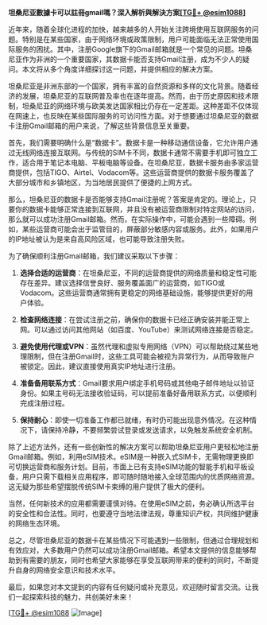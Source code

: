 **坦桑尼亚數據卡可以註冊gmail嗎？深入解析與解決方案[[TG💪+ @esim1088](https://t.me/s/esim1088)]**

近年来，随着全球化进程的加快，越来越多的人开始关注跨境使用互联网服务的问题。特别是在某些国家，由于网络环境或政策限制，用户可能面临无法正常使用国际服务的困扰。其中，注册Google旗下的Gmail邮箱就是一个常见的问题。坦桑尼亚作为非洲的一个重要国家，其数据卡能否支持Gmail注册，成为不少人的疑问。本文将从多个角度详细探讨这一问题，并提供相应的解决方案。

坦桑尼亚是非洲东部的一个国家，拥有丰富的自然资源和多样的文化背景。随着经济的发展，坦桑尼亚的互联网普及率也在逐年提高。然而，由于历史原因和技术限制，坦桑尼亚的网络环境与欧美发达国家相比仍存在一定差距。这种差距不仅体现在网速上，也反映在某些国际服务的可访问性方面。对于想要通过坦桑尼亚的数据卡注册Gmail邮箱的用户来说，了解这些背景信息至关重要。

首先，我们需要明确什么是“数据卡”。数据卡是一种移动通信设备，它允许用户通过无线网络连接互联网。与传统的SIM卡不同，数据卡通常不需要手机即可独立工作，适合用于笔记本电脑、平板电脑等设备。在坦桑尼亚，数据卡服务由多家运营商提供，包括TIGO、Airtel、Vodacom等。这些运营商提供的数据卡服务覆盖了大部分城市和乡镇地区，为当地居民提供了便捷的上网方式。

那么，坦桑尼亚的数据卡是否能够支持Gmail注册呢？答案是肯定的。理论上，只要你的数据卡能够正常连接到互联网，并且没有被运营商限制对特定网站的访问，那么就可以成功注册Gmail邮箱。然而，在实际操作中，可能会遇到一些障碍。例如，某些运营商可能会出于监管目的，屏蔽部分敏感内容或服务。此外，如果用户的IP地址被认为是来自高风险区域，也可能导致注册失败。

为了确保顺利注册Gmail邮箱，我们建议采取以下步骤：

1. **选择合适的运营商**：在坦桑尼亚，不同的运营商提供的网络质量和稳定性可能存在差异。建议选择信誉良好、服务覆盖面广的运营商，如TIGO或Vodacom。这些运营商通常拥有更稳定的网络基础设施，能够提供更好的用户体验。

2. **检查网络连接**：在尝试注册之前，确保你的数据卡已经正确安装并能正常上网。可以通过访问其他网站（如百度、YouTube）来测试网络连接是否稳定。

3. **避免使用代理或VPN**：虽然代理和虚拟专用网络（VPN）可以帮助绕过某些地理限制，但在注册Gmail时，这些工具可能会被视为异常行为，从而导致账户被锁定。因此，建议直接使用真实IP地址进行注册。

4. **准备备用联系方式**：Gmail要求用户绑定手机号码或其他电子邮件地址以验证身份。如果主号码无法接收验证码，可以提前准备好备用联系方式，以便顺利完成注册过程。

5. **保持耐心**：即使一切准备工作都已就绪，有时仍可能出现意外情况。在这种情况下，请保持冷静，不要频繁尝试登录或发送请求，以免触发系统安全机制。

除了上述方法外，还有一些创新性的解决方案可以帮助坦桑尼亚用户更轻松地注册Gmail邮箱。例如，利用eSIM技术。eSIM是一种嵌入式SIM卡，无需物理更换即可切换运营商和服务计划。目前，市面上已有支持eSIM功能的智能手机和平板设备，用户只需下载相关应用程序，即可随时随地接入全球范围内的优质网络资源。这无疑为那些希望摆脱传统SIM卡束缚的用户提供了极大的便利。

当然，任何新技术的应用都需要谨慎对待。在使用eSIM之前，务必确认所选平台的安全性和合法性。同时，也要遵守当地法律法规，尊重知识产权，共同维护健康的网络生态环境。

总之，尽管坦桑尼亚的数据卡在某些情况下可能遇到一些限制，但通过合理规划和有效应对，大多数用户仍然可以成功注册Gmail邮箱。希望本文提供的信息能够帮助到有需要的朋友，同时也希望大家能够在享受互联网带来的便利的同时，不断提升自身的网络安全意识和技术水平。

最后，如果您对本文提到的内容有任何疑问或补充意见，欢迎随时留言交流。让我们一起探索科技的魅力，共创美好未来！

[[TG💪+ @esim1088](https://t.me/s/esim1088) ![Image](https://i.postimg.cc/4NQfJmqS/Snipaste-2025-05-13-00-14-12.png)]